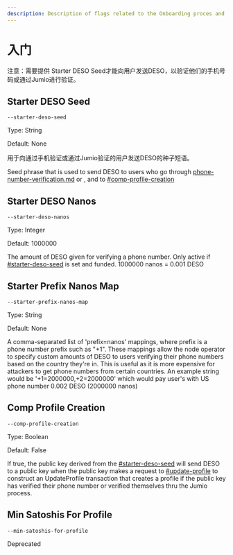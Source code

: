 ```yaml
---
description: Description of flags related to the Onboarding proces and starter DESO
---
```


# 入门

注意：需要提供 Starter DESO Seed才能向用户发送DESO，以验证他们的手机号码或通过Jumio进行验证。

## Starter DESO Seed

`--starter-deso-seed`

Type: String

Default: None

用于向通过手机验证或通过Jumio验证的用户发送DESO的种子短语。

Seed phrase that is used to send DESO to users who go through [phone-number-verification.md](phone-number-verification.md "mention") or , and to [#comp-profile-creation](onboarding.md#comp-profile-creation "mention")

## Starter DESO Nanos

`--starter-deso-nanos`

Type: Integer

Default: 1000000

The amount of DESO given for verifying a phone number. Only active if [#starter-deso-seed](onboarding.md#starter-deso-seed "mention") is set and funded. 1000000 nanos = 0.001 DESO

## Starter Prefix Nanos Map

`--starter-prefix-nanos-map`

Type: String

Default: None

A comma-separated list of 'prefix=nanos' mappings, where prefix is a phone number prefix such as "+1". These mappings allow the node operator to specify custom amounts of DESO to users verifying their phone numbers based on the country they're in. This is useful as it is more expensive for attackers to get phone numbers from certain countries. An example string would be '+1=2000000,+2=2000000' which would pay user's with US phone number 0.002 DESO (2000000 nanos)

## Comp Profile Creation

`--comp-profile-creation`

Type: Boolean

Default: False

If true, the public key derived from the [#starter-deso-seed](onboarding.md#starter-deso-seed "mention") will send DESO to a public key when the public key makes a request to [#update-profile](../construct-transactions/social-transactions-api.md#update-profile "mention") to construct an UpdateProfile transaction that creates a profile if the public key has verified their phone number or verified themselves thru the Jumio process.

## Min Satoshis For Profile

`--min-satoshis-for-profile`

Deprecated
